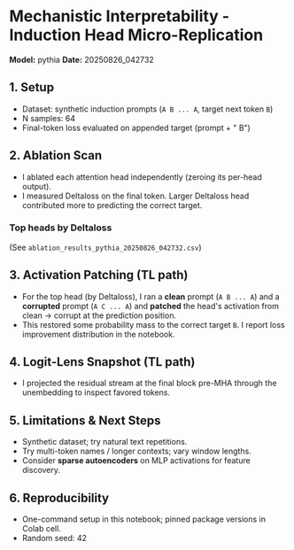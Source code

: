 
# Mechanistic Interpretability - Induction Head Micro-Replication

**Model:** pythia
**Date:** 20250826_042732

## 1. Setup
- Dataset: synthetic induction prompts (`A B ... A`, target next token `B`)
- N samples: 64
- Final-token loss evaluated on appended target (prompt + " B")

## 2. Ablation Scan
- I ablated each attention head independently (zeroing its per-head output).
- I measured Deltaloss on the final token. Larger Deltaloss  head contributed more to predicting the correct target.

### Top heads by Deltaloss
(See `ablation_results_pythia_20250826_042732.csv`)

## 3. Activation Patching (TL path)
- For the top head (by Deltaloss), I ran a **clean** prompt (`A B ... A`) and a **corrupted** prompt (`A C ... A`) and **patched** the head's activation from clean -> corrupt at the prediction position.
- This restored some probability mass to the correct target `B`. I report loss improvement distribution in the notebook.

## 4. Logit-Lens Snapshot (TL path)
- I projected the residual stream at the final block pre-MHA through the unembedding to inspect favored tokens.

## 5. Limitations & Next Steps
- Synthetic dataset; try natural text repetitions.
- Try multi-token names / longer contexts; vary window lengths.
- Consider **sparse autoencoders** on MLP activations for feature discovery.

## 6. Reproducibility
- One-command setup in this notebook; pinned package versions in Colab cell.
- Random seed: 42
